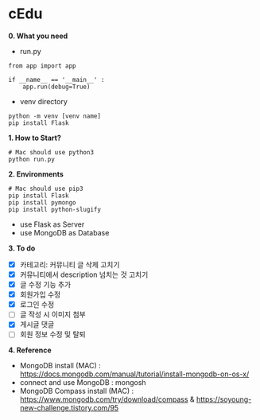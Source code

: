 # cEdu

**0. What you need**

- run.py

```
from app import app

if __name__ == '__main__' :
    app.run(debug=True)
```

- venv directory

```
python -m venv [venv name]
pip install Flask
```

**1. How to Start?**

```
# Mac should use python3
python run.py
```

**2. Environments**

```
# Mac should use pip3
pip install Flask
pip install pymongo
pip install python-slugify
```

- use Flask as Server
- use MongoDB as Database

**3. To do**

- [x] 카테고리: 커뮤니티 글 삭제 고치기
- [x] 커뮤니티에서 description 넘치는 것 고치기
- [x] 글 수정 기능 추가
- [x] 회원가입 수정
- [x] 로그인 수정
- [ ] 글 작성 시 이미지 첨부
- [x] 게시글 댓글
- [ ] 회원 정보 수정 및 탈퇴

**4. Reference**

- MongoDB install (MAC) : https://docs.mongodb.com/manual/tutorial/install-mongodb-on-os-x/
- connect and use MongoDB : mongosh
- MongoDB Compass install (MAC) : https://www.mongodb.com/try/download/compass & https://soyoung-new-challenge.tistory.com/95
